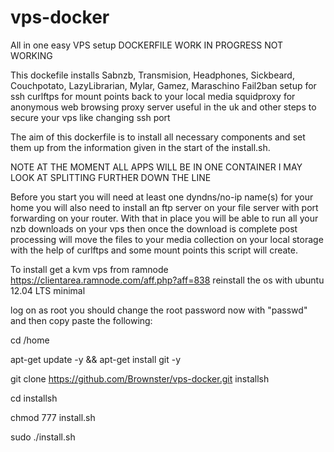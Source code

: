# vps-docker
All in one easy VPS setup DOCKERFILE WORK IN PROGRESS NOT WORKING

This dockefile installs Sabnzb, Transmision, Headphones, Sickbeard, Couchpotato, LazyLibrarian, Mylar, Gamez, Maraschino Fail2ban setup for ssh curlftps for mount points back to your local media squidproxy for anonymous web browsing proxy server useful in the uk and other steps to secure your vps like changing ssh port

The aim of this dockerfile is to install all necessary components and set them up from the information given in the start of the install.sh.

NOTE AT THE MOMENT ALL APPS WILL BE IN ONE CONTAINER I MAY LOOK AT SPLITTING FURTHER DOWN THE LINE 

Before you start you will need at least one dyndns/no-ip name(s) for your home you will also need to install an ftp server on your file server with port forwarding on your router. With that in place you will be able to run all your nzb downloads on your vps then once the download is complete post processing will move the files to your media collection on your local storage with the help of curlftps and some mount points this script will create.

To install get a kvm vps from ramnode https://clientarea.ramnode.com/aff.php?aff=838 reinstall the os with ubuntu 12.04 LTS minimal

log on as root you should change the root password now with "passwd" and then copy paste the following:

cd /home

apt-get update -y && apt-get install git -y

git clone https://github.com/Brownster/vps-docker.git installsh

cd installsh

chmod 777 install.sh

sudo ./install.sh
